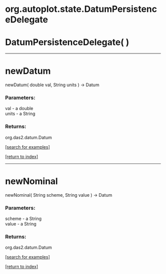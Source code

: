 # org.autoplot.state.DatumPersistenceDelegate



# DatumPersistenceDelegate( )


***
<a name="newDatum"></a>
# newDatum
newDatum( double val, String units ) &rarr; Datum



### Parameters:
val - a double
<br>units - a String

### Returns:
org.das2.datum.Datum


<a href="https://github.com/autoplot/dev/search?q=newDatum&unscoped_q=newDatum">[search for examples]</a>

<a href="https://github.com/autoplot/documentation/blob/master/javadoc/index-all.md">[return to index]</a>

***
<a name="newNominal"></a>
# newNominal
newNominal( String scheme, String value ) &rarr; Datum



### Parameters:
scheme - a String
<br>value - a String

### Returns:
org.das2.datum.Datum


<a href="https://github.com/autoplot/dev/search?q=newNominal&unscoped_q=newNominal">[search for examples]</a>

<a href="https://github.com/autoplot/documentation/blob/master/javadoc/index-all.md">[return to index]</a>

